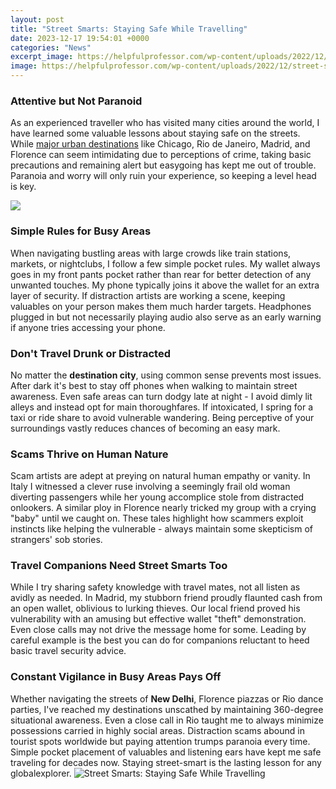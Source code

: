 ```yaml
---
layout: post
title: "Street Smarts: Staying Safe While Travelling"
date: 2023-12-17 19:54:01 +0000
categories: "News"
excerpt_image: https://helpfulprofessor.com/wp-content/uploads/2022/12/street-smarts-examples-and-definition-1024x724.jpg
image: https://helpfulprofessor.com/wp-content/uploads/2022/12/street-smarts-examples-and-definition-1024x724.jpg
---
```


### Attentive but Not Paranoid  
As an experienced traveller who has visited many cities around the world, I have learned some valuable lessons about staying safe on the streets. While [major urban destinations](https://fistore.mysenprints.com/collection/algarin) like Chicago, Rio de Janeiro, Madrid, and Florence can seem intimidating due to perceptions of crime, taking basic precautions and remaining alert but easygoing has kept me out of trouble. Paranoia and worry will only ruin your experience, so keeping a level head is key.

![](https://gawaya.com/wp-content/uploads/2011/02/safety-500x375.jpg)
### Simple Rules for Busy Areas  
When navigating bustling areas with large crowds like train stations, markets, or nightclubs, I follow a few simple pocket rules. My wallet always goes in my front pants pocket rather than rear for better detection of any unwanted touches. My phone typically joins it above the wallet for an extra layer of security. If distraction artists are working a scene, keeping valuables on your person makes them much harder targets. Headphones plugged in but not necessarily playing audio also serve as an early warning if anyone tries accessing your phone.
### Don't Travel Drunk or Distracted
No matter the **destination city**, using common sense prevents most issues. After dark it's best to stay off phones when walking to maintain street awareness. Even safe areas can turn dodgy late at night - I avoid dimly lit alleys and instead opt for main thoroughfares. If intoxicated, I spring for a taxi or ride share to avoid vulnerable wandering. Being perceptive of your surroundings vastly reduces chances of becoming an easy mark. 
### Scams Thrive on Human Nature  
Scam artists are adept at preying on natural human empathy or vanity. In Italy I witnessed a clever ruse involving a seemingly frail old woman diverting passengers while her young accomplice stole from distracted onlookers. A similar ploy in Florence nearly tricked my group with a crying "baby" until we caught on. These tales highlight how scammers exploit instincts like helping the vulnerable - always maintain some skepticism of strangers' sob stories.
### Travel Companions Need Street Smarts Too
While I try sharing safety knowledge with travel mates, not all listen as avidly as needed. In Madrid, my stubborn friend proudly flaunted cash from an open wallet, oblivious to lurking thieves. Our local friend proved his vulnerability with an amusing but effective wallet "theft" demonstration. Even close calls may not drive the message home for some. Leading by careful example is the best you can do for companions reluctant to heed basic travel security advice.
### Constant Vigilance in Busy Areas Pays Off  
Whether navigating the streets of **New Delhi**, Florence piazzas or Rio dance parties, I've reached my destinations unscathed by maintaining 360-degree situational awareness.   Even a close call in Rio taught me to always minimize possessions carried in highly social areas. Distraction scams abound in tourist spots worldwide but paying attention trumps paranoia every time. Simple pocket placement of valuables and listening ears have kept me safe traveling for decades now. Staying street-smart is the lasting lesson for any globalexplorer.
![Street Smarts: Staying Safe While Travelling](https://helpfulprofessor.com/wp-content/uploads/2022/12/street-smarts-examples-and-definition-1024x724.jpg)